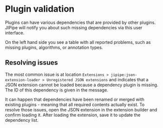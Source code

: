 # Plugin validation

Plugins can have various dependencies that are provided by other plugins.
JIPipe will notify you about such missing dependencies via this user interface.

On the left hand side you see a table with all reported problems, such as missing
plugins, algorithms, or annotation types.

## Resolving issues

The most common issue is at location `Extensions > jipipe:json-extension-loader > Unregistered JSON extensions`
and indicates that a JSON extension cannot be loaded because a dependency plugin is missing.
The ID of this dependency is given in the message.

It can happen that dependencies have been renamed or merged with existing plugins - meaning
that all required contents actually exist. To resolve those issues, open the JSON extension 
in the extension builder and confirm loading it. After loading the extension, save it to 
update the dependency list.
